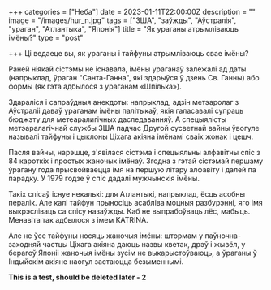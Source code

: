 +++
categories = ["Неба"]
date = 2023-01-11T22:00:00Z
description = ""
image = "/images/hur_n.jpg"
tags = ["ЗША", "заўжды", "Аўстралія", "ураган", "Атлантыка", "Японія"]
title = "Як ураганы атрымліваюць імёны?"
type = "post"

+++
Ці ведаеце вы, як ураганы і тайфуны атрымліваюць свае імёны?

Раней ніякай сістэмы не існавала, імёны ураганаў залежалі ад даты (напрыклад, ўраган "Санта-Ганна", які здарыўся ў дзень Св. Ганны) або формы (як гэта адбылося з ураганам «Шпілька»).

Здараліся і сапраўдныя анекдоты: напрыклад, адзін метэаролаг з Аўстраліі даваў ураганам імёны палітыкаў, якія галасавалі супраць бюджэту для метеаралигiчных даследаванняў. А спецыялісты метэаралагічнай службы ЗША падчас Другой сусветнай вайны ўвогуле называлі тайфуны і цыклоны Ціхага акіяна імёнамі сваіх жонак і цешч.

Пасля вайны, нарэшце, з'явілася сістэма і спецыяльны алфавітны спіс з 84 кароткіх і простых жаночых імёнаў. Згодна з гэтай сістэмай першаму ўрагану года прысвойваецца імя на першую літару алфавіту і далей па парадку. У 1979 годзе ў спіс дадалі мужчынскія імёны.

Такіх спісаў існуе некалькі: для Атлантыкі, напрыклад, ёсць асобны пералік. Але калі тайфун прыносіць асабліва моцныя разбурэнні, яго імя выкрэсліваць са спісу назаўжды. Каб не выпрабоўваць лёс, мабыць. Менавіта так адбылося з імем KATRINA.

Але не ўсе тайфуны носяць жаночыя імёны: штормам у паўночна-заходняй частцы Ціхага акіяна даюць назвы кветак, дрэў і жывёл, у берагоў Японіі жаночыя імёны зусім не выкарыстоўваюць, а ўраганы ў Індыйскім акіяне наогул застаюцца безыменнымі.

<strong>This is a test, should be deleted later - 2</strong>